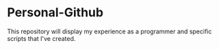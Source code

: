 # Personal-Github
This repository will display my experience as a programmer and specific scripts that I've created.
